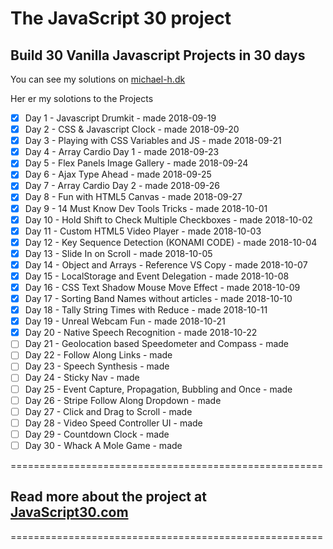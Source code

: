 # The JavaScript 30 project

## Build 30 Vanilla Javascript Projects in 30 days

You can see my solutions on [michael-h.dk](https://michael-h.dk)

Her er my solotions to the Projects

* [x] Day  1 - Javascript Drumkit - made 2018-09-19
* [x] Day  2 - CSS & Javascript Clock - made 2018-09-20
* [x] Day  3 - Playing with CSS Variables and JS - made 2018-09-21
* [x] Day  4 - Array Cardio Day 1 - made 2018-09-23
* [x] Day  5 - Flex Panels Image Gallery - made 2018-09-24
* [x] Day  6 - Ajax Type Ahead - made 2018-09-25
* [x] Day  7 - Array Cardio Day 2 - made 2018-09-26
* [x] Day  8 - Fun with HTML5 Canvas - made 2018-09-27
* [x] Day  9 - 14 Must Know Dev Tools Tricks - made 2018-10-01
* [x] Day 10 - Hold Shift to Check Multiple Checkboxes - made 2018-10-02
* [x] Day 11 - Custom HTML5 Video Player - made 2018-10-03
* [x] Day 12 - Key Sequence Detection (KONAMI CODE) - made 2018-10-04
* [x] Day 13 - Slide In on Scroll - made 2018-10-05
* [x] Day 14 - Object and Arrays - Reference VS Copy - made 2018-10-07
* [x] Day 15 - LocalStorage and Event Delegation - made 2018-10-08
* [x] Day 16 - CSS Text Shadow Mouse Move Effect - made 2018-10-09
* [x] Day 17 - Sorting Band Names without articles - made 2018-10-10
* [x] Day 18 - Tally String Times with Reduce - made 2018-10-11
* [x] Day 19 - Unreal Webcam Fun - made 2018-10-21
* [x] Day 20 - Native Speech Recognition - made 2018-10-22
* [ ] Day 21 - Geolocation based Speedometer and Compass - made
* [ ] Day 22 - Follow Along Links - made
* [ ] Day 23 - Speech Synthesis - made
* [ ] Day 24 - Sticky Nav - made
* [ ] Day 25 - Event Capture, Propagation, Bubbling and Once - made
* [ ] Day 26 - Stripe Follow Along Dropdown - made
* [ ] Day 27 - Click and Drag to Scroll - made
* [ ] Day 28 - Video Speed Controller UI - made
* [ ] Day 29 - Countdown Clock - made
* [ ] Day 30 - Whack A Mole Game - made

 ======================================================

## Read more about the project at [JavaScript30.com](https://javascript30.com/)

======================================================
